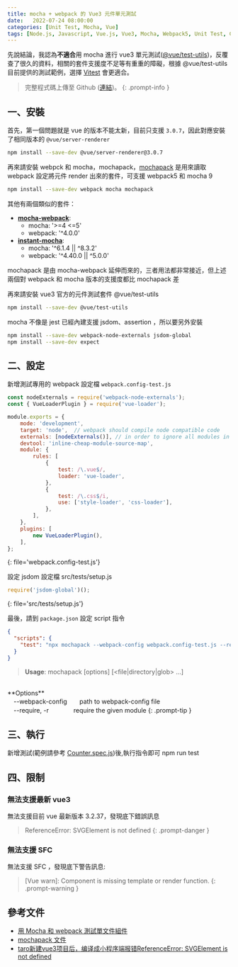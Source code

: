 ```yaml
---
title: mocha + webpack 的 Vue3 元件單元測試
date:   2022-07-24 08:00:00
categories: [Unit Test, Mocha, Vue]
tags: [Node.js, Javascript, Vue.js, Vue3, Mocha, Webpack5, Unit Test, Chai]
---
```

先說結論，我認為**不適合**用 mocha 進行 vue3 單元測試([@vue/test-utils](https://test-utils.vuejs.org/))，反覆查了很久的資料，相關的套件支援度不足等有重重的障礙，根據 @vue/test-utils 目前提供的測試範例，選擇 [Vitest](https://vitest.dev/) 會更適合。

> 完整程式碼上傳至 Github ([連結](https://github.com/chenuin/vue3-webpack5-template/tree/todomvc-with-mocha-testing))。
{: .prompt-info }

## 一、安裝
首先，第一個問題就是 vue 的版本不能太新，目前只支援 `3.0.7`，因此對應安裝了相同版本的 `@vue/server-renderer`
```bash
npm install --save-dev @vue/server-renderer@3.0.7
```

再來請安裝 webpck 和 mocha，mochapack，[mochapack](https://github.com/sysgears/mochapack) 是用來讀取 webpack 設定將元件 render 出來的套件，可支援 webpack5 和 mocha 9
```bash
npm install --save-dev webpack mocha mochapack
```

其他有兩個類似的套件：
- [**mocha-webpack**](https://github.com/zinserjan/mocha-webpack):
  - mocha: '>=4 <=5'
  - webpack: '^4.0.0'
- [**instant-mocha**](https://github.com/privatenumber/instant-mocha):
  - mocha: '^6.1.4 \|\| ^8.3.2'
  - webpack: '^4.40.0 \|\| ^5.0.0'

mochapack 是由 mocha-webpack 延伸而來的，三者用法都非常接近，但上述兩個對 webpack 和 mocha 版本的支援度都比 mochapack 差

再來請安裝 vue3 官方的元件測試套件 @vue/test-utils
```bash
npm install --save-dev @vue/test-utils
```
mocha 不像是 jest 已經內建支援 jsdom、assertion ，所以要另外安裝
```bash
npm install --save-dev webpack-node-externals jsdom-global
npm install --save-dev expect
```

## 二、設定
新增測試專用的 webpack 設定檔 `webpack.config-test.js`

```js
const nodeExternals = require('webpack-node-externals');
const { VueLoaderPlugin } = require('vue-loader');

module.exports = {
    mode: 'development',
    target: 'node',  // webpack should compile node compatible code
    externals: [nodeExternals()], // in order to ignore all modules in node_modules folder
    devtool: 'inline-cheap-module-source-map',
    module: {
        rules: [
            {
                test: /\.vue$/,
                loader: 'vue-loader',
            },
            {
                test: /\.css$/i,
                use: ['style-loader', 'css-loader'],
            },
        ],
    },
    plugins: [
        new VueLoaderPlugin(),
    ],
};
```
{: file='webpack.config-test.js'}

設定 jsdom 設定檔 src/tests/setup.js
```js
require('jsdom-global')();
```
{: file='src/tests/setup.js'}

最後，請到 `package.json` 設定 script 指令
```json
{
  "scripts": {
    "test": "npx mochapack --webpack-config webpack.config-test.js --require src/tests/setup.js src/tests/**/*.spec.js",
  }
}
```
>**Usage**: mochapack [options] [<file|directory|glob> ...]<br>
<br>
**Options**<br>
　--webpack-config　　path to webpack-config file<br>
　--require, -r　　　　require the given module
{: .prompt-tip }

## 三、執行
新增測試(範例請參考 [Counter.spec.js](https://github.com/chenuin/vue3-webpack5-template/blob/todomvc-with-mocha-testing/src/tests/components/Counter.spec.js))後,執行指令即可
npm run test


## 四、限制

### 無法支援最新 vue3

無法支援目前 vue 最新版本 3.2.37，發現底下錯誤訊息
>ReferenceError: SVGElement is not defined
{: .prompt-danger }

### 無法支援 SFC

無法支援 SFC ，發現底下警告訊息:
>\[Vue warn\]: Component is missing template or render function.
{: .prompt-warning }


## 參考文件
- [用 Mocha 和 webpack 測試單文件組件](https://v1.test-utils.vuejs.org/zh/installation/#%E7%94%A8-mocha-%E5%92%8C-webpack-%E6%B5%8B%E8%AF%95%E5%8D%95%E6%96%87%E4%BB%B6%E7%BB%84%E4%BB%B6)
- [mochapack 文件](https://sysgears.github.io/mochapack/)
- [taro新建vue3项目后，编译成小程序端报错ReferenceError: SVGElement is not defined](https://blog.csdn.net/weixin_56436531/article/details/115343623)
